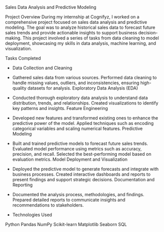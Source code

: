 Sales Data Analysis and Predictive Modeling

Project Overview
During my internship at Cognifyz, I worked on a comprehensive project focused on sales data analysis and predictive modeling. The goal was to analyze historical sales data to forecast future sales trends and provide actionable insights to support business decision-making. This project involved a series of tasks from data cleaning to model deployment, showcasing my skills in data analysis, machine learning, and visualization.

Tasks Completed
* Data Collection and Cleaning

* Gathered sales data from various sources.
Performed data cleaning to handle missing values, outliers, and inconsistencies, ensuring high-quality datasets for analysis.
Exploratory Data Analysis (EDA)

* Conducted thorough exploratory data analysis to understand data distribution, trends, and relationships.
Created visualizations to identify key patterns and insights.
Feature Engineering

* Developed new features and transformed existing ones to enhance the predictive power of the model.
Applied techniques such as encoding categorical variables and scaling numerical features.
Predictive Modeling

* Built and trained predictive models to forecast future sales trends.
Evaluated model performance using metrics such as accuracy, precision, and recall.
Selected the best-performing model based on evaluation metrics.
Model Deployment and Visualization

* Deployed the predictive model to generate forecasts and integrate with business processes.
Created interactive dashboards and reports to present findings and support strategic decisions.
Documentation and Reporting

* Documented the analysis process, methodologies, and findings.
Prepared detailed reports to communicate insights and recommendations to stakeholders.

* Technologies Used

Python
Pandas
NumPy
Scikit-learn
Matplotlib
Seaborn
SQL
